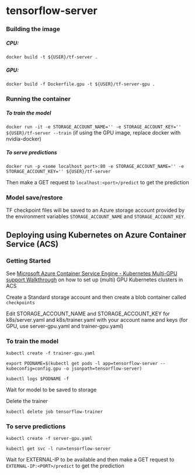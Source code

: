# tensorflow-server
### Building the image
##### CPU:
`docker build -t ${USER}/tf-server .`

##### GPU:
`docker build -f Dockerfile.gpu -t ${USER}/tf-server-gpu .`

### Running the container
##### To train the model
`docker run -it -e STORAGE_ACCOUNT_NAME='' -e STORAGE_ACCOUNT_KEY='' ${USER}/tf-server --train`
(if using the GPU image, replace docker with nvidia-docker)
##### To serve predictions
`docker run -p <some localhost port>:80 -e STORAGE_ACCOUNT_NAME='' -e STORAGE_ACCOUNT_KEY='' ${USER}/tf-server`

Then make a GET request to `localhost:<port>/predict` to get the prediction

### Model save/restore
TF checkpoint files will be saved to an Azure storage account provided by the environment variables `STORAGE_ACCOUNT_NAME` and `STORAGE_ACCOUNT_KEY`.

## Deploying using Kubernetes on Azure Container Service (ACS)

### Getting Started
See [Microsoft Azure Container Service Engine - Kubernetes Multi-GPU support Walkthrough](https://github.com/ritazh/acs-engine/blob/enable-k8v1.6-multiplegpu/docs/kubernetes.gpu.md) on how to set up (multi) GPU Kubernetes clusters in ACS

Create a Standard storage account and then create a blob container called `checkpoints`

Edit STORAGE_ACCOUNT_NAME and STORAGE_ACCOUNT_KEY for k8s/server.yaml and k8s/trainer.yaml with your account name and keys (for GPU, use server-gpu.yaml and trainer-gpu.yaml)

### To train the model

`kubectl create -f trainer-gpu.yaml`

`export PODNAME=$(kubectl get pods -l app=tensorflow-server --kubeconfig=config.gpu -o jsonpath=tensorflow-server)`

`kubectl logs $PODNAME -f`

Wait for model to be saved to storage

Delete the trainer

`kubectl delete job tensorflow-trainer`

### To serve predictions

`kubectl create -f server-gpu.yaml`

`kubectl get svc -l run=tensorflow-server`

Wait for EXTERNAL-IP to be available and then make a GET request to `EXTERNAL-IP:<PORT>/predict` to get the prediction
